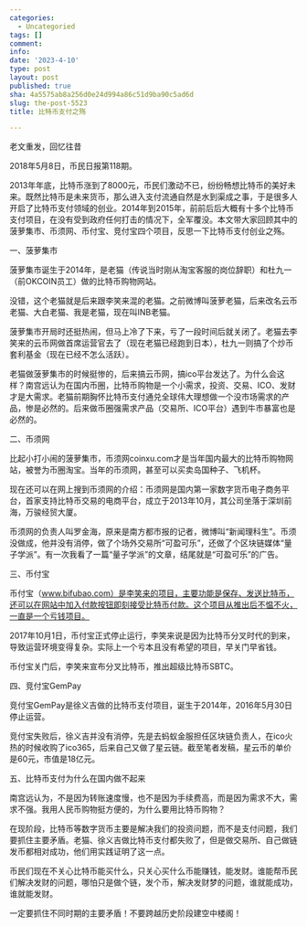 ```yaml
---
categories:
  - Uncategoried
tags: []
comment: 
info: 
date: '2023-4-10'
type: post
layout: post
published: true
sha: 4a5575ab8a256d0e24d994a86c51d9ba90c5ad6d
slug: the-post-5523
title: 比特币支付之殇

---
```

老文重发，回忆往昔

​​2018年5月8日，币民日报第118期。

2013年年底，比特币涨到了8000元，币民们激动不已，纷纷畅想比特币的美好未来。既然比特币是未来货币，那么进入支付流通自然是水到渠成之事，于是很多人开启了比特币支付领域的创业。2014年到2015年，前前后后大概有十多个比特币支付项目，在没有受到政府任何打击的情况下，全军覆没。本文带大家回顾其中的菠萝集市、币须网、币付宝、竞付宝四个项目，反思一下比特币支付创业之殇。

一、菠萝集市


菠萝集市诞生于2014年，是老猫（传说当时刚从淘宝客服的岗位辞职）和杜九一（前OKCOIN员工）做的比特币购物网站。

没错，这个老猫就是后来跟李笑来混的老猫。之前微博叫菠萝老猫，后来改名云币老猫、大白老猫、我是老猫，现在叫INB老猫。

菠萝集市开局时还挺热闹，但马上冷了下来，亏了一段时间后就关闭了。老猫去李笑来的云币网做首席运营官去了（现在老猫已经跑到日本），杜九一则搞了个炒币套利基金（现在已经不怎么活跃）。

老猫做菠萝集市的时候挺惨的，后来搞云币网，搞ico平台发达了。为什么会这样？南宫远认为在国内币圈，比特币购物是一个小需求，投资、交易、ICO、发财才是大需求。老猫前期胸怀比特币支付通兑全球伟大理想做一个没市场需求的产品，惨是必然的。后来做币圈强需求产品（交易所、ICO平台）遇到牛市暴富也是必然的。

二、币须网


比起小打小闹的菠萝集市，币须网coinxu.com才是当年国内最大的比特币购物网站，被誉为币圈淘宝。当年的币须网，甚至可以买卖岛国种子、飞机杯。

现在还可以在网上搜到币须网的介绍：币须网是国内第一家数字货币电子商务平台，首家支持比特币交易的电商平台，成立于2013年10月，其公司坐落于深圳前海，万骏经贸大厦。

币须网的负责人叫罗金海，原来是南方都市报的记者，微博叫“新闻理科生”。币须没做成，他并没有消停，做了个场外交易所“可盈可乐”，还做了个区块链媒体“量子学派”。有一次我看了一篇“量子学派”的文章，结尾就是“可盈可乐”的广告。

三、币付宝


币付宝（www.bifubao.com）是李笑来的项目，主要功能是保存、发送比特币，还可以在网站中加入付款按钮即刻接受比特币付款。这个项目从推出后不愠不火，一直是一个亏钱项目。

2017年10月1日，币付宝正式停止运行，李笑来说是因为比特币分叉时代的到来，导致运营环境变得复杂。实际上一个亏本且没有希望的项目，早关门早省钱。

币付宝关门后，李笑来宣布分叉比特币，推出超级比特币SBTC。

 

四、竞付宝GemPay


竞付宝GemPay是徐义吉做的比特币支付项目，诞生于2014年，2016年5月30日停止运营。

竞付宝失败后，徐义吉并没有消停，先是去蚂蚁金服担任区块链负责人，在ico火热的时候收购了ico365，后来自己又做了星云链。截至笔者发稿，星云币的单价是60元，市值是18亿元。

五、比特币支付为什么在国内做不起来

南宫远认为，不是因为转账速度慢，也不是因为手续费高，而是因为需求不大，需求不强。我用人民币购物挺方便的，为什么要用比特币购物？

在现阶段，比特币等数字货币主要是解决我们的投资问题，而不是支付问题，我们要抓住主要矛盾。老猫、徐义吉做比特币支付都失败了，但是做交易所、自己做链发币都相对成功，他们用实践证明了这一点。

币民们现在不关心比特币能买什么，只关心买什么币能赚钱，能发财。谁能帮币民们解决发财的问题，哪怕只是做个链，发个币，解决发财梦的问题，谁就能成功，谁就能发财。

一定要抓住不同时期的主要矛盾！不要跨越历史阶段建空中楼阁！​​​​